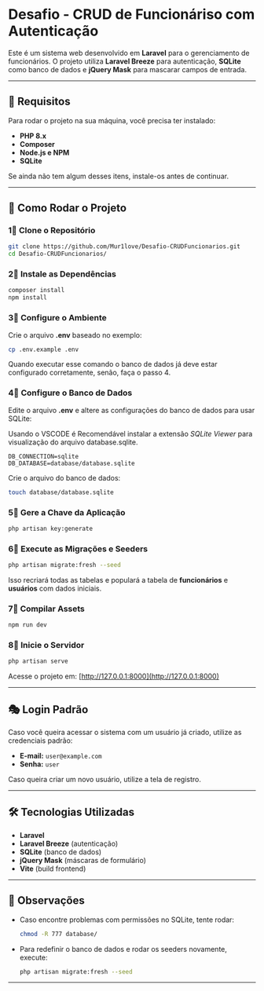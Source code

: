 # Desafio - CRUD de Funcionáriso com Autenticação

Este é um sistema web desenvolvido em **Laravel** para o gerenciamento de funcionários. O projeto utiliza **Laravel Breeze** para autenticação, **SQLite** como banco de dados e **jQuery Mask** para mascarar campos de entrada.

---

## 📌 **Requisitos**

Para rodar o projeto na sua máquina, você precisa ter instalado:

- **PHP 8.x**
- **Composer**
- **Node.js e NPM**
- **SQLite**

Se ainda não tem algum desses itens, instale-os antes de continuar.

---

## 🚀 **Como Rodar o Projeto**

### 1⃣ **Clone o Repositório**
```bash
git clone https://github.com/Mur1love/Desafio-CRUDFuncionarios.git
cd Desafio-CRUDFuncionarios/ 
```

### 2⃣ **Instale as Dependências**
```bash
composer install
npm install
```

### 3⃣ **Configure o Ambiente**
Crie o arquivo **.env** baseado no exemplo:
```bash
cp .env.example .env
```
Quando executar esse comando o banco de dados já deve estar configurado corretamente, senão, faça o passo 4.

### 4⃣ **Configure o Banco de Dados**
Edite o arquivo **.env** e altere as configurações do banco de dados para usar SQLite:

Usando o VSCODE é Recomendável instalar a extensão *SQLite Viewer* para visualização do arquivo database.sqlite.

```
DB_CONNECTION=sqlite
DB_DATABASE=database/database.sqlite
```

Crie o arquivo do banco de dados:
```bash
touch database/database.sqlite
```

### 5⃣ **Gere a Chave da Aplicação**
```bash
php artisan key:generate
```

### 6⃣ **Execute as Migrações e Seeders**
```bash
php artisan migrate:fresh --seed
```
Isso recriará todas as tabelas e populará a tabela de **funcionários** e **usuários** com dados iniciais.

### 7⃣ **Compilar Assets**
```bash
npm run dev
```

### 8⃣ **Inicie o Servidor**
```bash
php artisan serve
```

Acesse o projeto em: [http://127.0.0.1:8000](http://127.0.0.1:8000)

---

## 🎭 **Login Padrão**
Caso você queira acessar o sistema com um usuário já criado, utilize as credenciais padrão:

- **E-mail:** `user@example.com`
- **Senha:** `user`

Caso queira criar um novo usuário, utilize a tela de registro.

---

## 🛠️ **Tecnologias Utilizadas**

- **Laravel**
- **Laravel Breeze** (autenticação)
- **SQLite** (banco de dados)
- **jQuery Mask** (máscaras de formulário)
- **Vite** (build frontend)

---

## 📝 **Observações**
- Caso encontre problemas com permissões no SQLite, tente rodar:
  ```bash
  chmod -R 777 database/
  ```
- Para redefinir o banco de dados e rodar os seeders novamente, execute:
  ```bash
  php artisan migrate:fresh --seed
  ```

---


